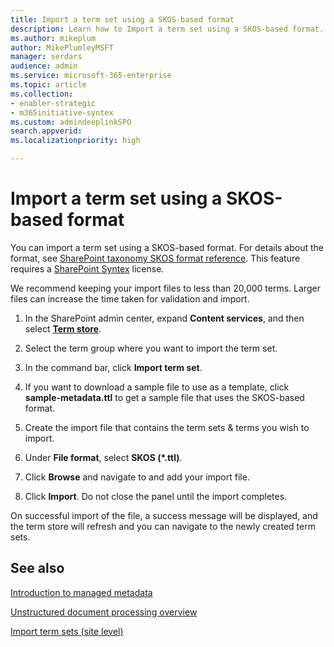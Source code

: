 ```yaml
---
title: Import a term set using a SKOS-based format
description: Learn how to Import a term set using a SKOS-based format.
ms.author: mikeplum
author: MikePlumleyMSFT
manager: serdars
audience: admin
ms.service: microsoft-365-enterprise
ms.topic: article
ms.collection:
- enabler-strategic
- m365initiative-syntex
ms.custom: admindeeplinkSPO
search.appverid: 
ms.localizationpriority: high

---
```


# Import a term set using a SKOS-based format

You can import a term set using a SKOS-based format. For details about the format, see [SharePoint taxonomy SKOS format reference](skos-format-reference.md). This feature requires a [SharePoint Syntex](index.md) license.

We recommend keeping your import files to less than 20,000 terms. Larger files can increase the time taken for validation and import.

1. In the SharePoint admin center, expand **Content services**, and then select <a href="https://go.microsoft.com/fwlink/?linkid=2185073" target="_blank">**Term store**</a>.

2. Select the term group where you want to import the term set.

3. In the command bar, click **Import term set**.

4. If you want to download a sample file to use as a template, click **sample-metadata.ttl** to get a sample file that uses the SKOS-based format.

5. Create the import file that contains the term sets & terms you wish to import.

6. Under **File format**, select **SKOS (*.ttl)**.

7. Click **Browse** and navigate to and add your import file.

8. Click **Import**. Do not close the panel until the import completes.

On successful import of the file, a success message will be displayed, and the term store will refresh and you can navigate to the newly created term sets.

## See also

[Introduction to managed metadata](/sharepoint/managed-metadata)

[Unstructured document processing overview](document-understanding-overview.md)

[Import term sets (site level)](https://support.microsoft.com/office/168fbc86-7fce-4288-9a1f-b83fc3921c18)
